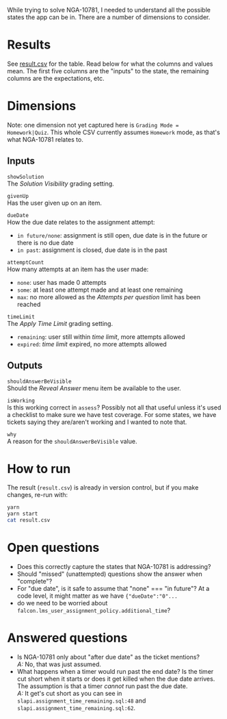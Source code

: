 While trying to solve NGA-10781, I needed to understand all the possible states
the app can be in. There are a number of dimensions to consider.

# Results
See [result.csv](./result.csv) for the table. Read below for what the columns
and values mean. The first five columns are the "inputs" to the state, the
remaining columns are the expectations, etc.

# Dimensions
Note: one dimension not yet captured here is `Grading Mode = Homework|Quiz`.
This whole CSV currently assumes `Homework` mode, as that's what NGA-10781
relates to.

## Inputs

`showSolution`\
The *Solution Visibility* grading setting.

`givenUp`\
Has the user given up on an item.

`dueDate`\
How the due date relates to the assignment attempt:
- `in future/none`: assignment is still open, due date is in the future or
  there is no due date
- `in past`: assignment is closed, due date is in the past

`attemptCount`\
How many attempts at an item has the user made:
- `none`: user has made 0 attempts
- `some`: at least one attempt made and at least one remaining
- `max`: no more allowed as the *Attempts per question* limit has been reached

`timeLimit`\
The *Apply Time Limit* grading setting.
- `remaining`: user still within *time limit*, more attempts allowed
- `expired`: *time limit* expired, no more attempts allowed

## Outputs

`shouldAnswerBeVisible`\
Should the *Reveal Answer* menu item be available to the user.

`isWorking`\
Is this working correct in `assess`? Possibly not all that useful unless it's
used a checklist to make sure we have test coverage. For some states, we have
tickets saying they are/aren't working and I wanted to note that.

`why`\
A reason for the `shouldAnswerBeVisible` value.

# How to run
The result (`result.csv`) is already in version control, but if you make
changes, re-run with:

```bash
yarn
yarn start
cat result.csv
```

# Open questions
- Does this correctly capture the states that NGA-10781 is addressing?
- Should "missed" (unattempted) questions show the answer when "complete"?
- For "due date", is it safe to assume that "none" === "in future"? At a code
  level, it might matter as we have `{"dueDate":"0"...`
- do we need to be worried about `falcon.lms_user_assignment_policy.additional_time`?

# Answered questions
- Is NGA-10781 only about "after due date" as the ticket mentions?\
  *A:* No, that was just assumed.
- What happens when a timer would run past the end date? Is the timer cut short
  when it starts or does it get killed when the due date arrives. The
  assumption is that a timer *cannot* run past the due date.\
  *A:* It get's cut short as you can see in `slapi.assignment_time_remaining.sql:48`
  and `slapi.assignment_time_remaining.sql:62`.
